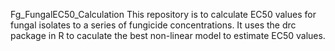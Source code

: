 Fg_FungalEC50_Calculation
This repository is to calculate EC50 values for fungal isolates to a series of fungicide concentrations.
It uses the drc package in R to caculate the best non-linear model to estimate EC50 values.
